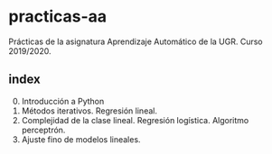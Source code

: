 # practicas-aa
Prácticas de la asignatura Aprendizaje Automático de la UGR. Curso 2019/2020.

## index

0. Introducción a Python
1. Métodos iterativos. Regresión lineal.
2. Complejidad de la clase lineal. Regresión logística. Algoritmo perceptrón.
3. Ajuste fino de modelos lineales.
